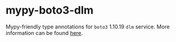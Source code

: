 # mypy-boto3-dlm

Mypy-friendly type annotations for `boto3` 1.10.19 `dlm` service.
More information can be found [here](https://github.com/vemel/mypy_boto3).